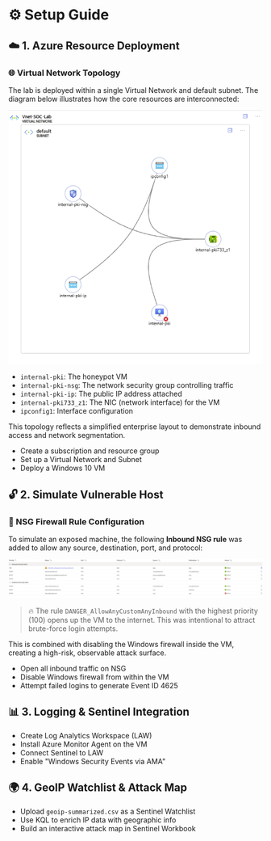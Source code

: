 # ⚙️ Setup Guide

## ☁️ 1. Azure Resource Deployment

### 🌐 Virtual Network Topology

The lab is deployed within a single Virtual Network and default subnet. The diagram below illustrates how the core resources are interconnected:

![VNet Topology](assets/vnet-topology.png)

- `internal-pki`: The honeypot VM
- `internal-pki-nsg`: The network security group controlling traffic
- `internal-pki-ip`: The public IP address attached
- `internal-pki733_z1`: The NIC (network interface) for the VM
- `ipconfig1`: Interface configuration

This topology reflects a simplified enterprise layout to demonstrate inbound access and network segmentation.

- Create a subscription and resource group
- Set up a Virtual Network and Subnet
- Deploy a Windows 10 VM

## 🔓 2. Simulate Vulnerable Host

### 🧱 NSG Firewall Rule Configuration

To simulate an exposed machine, the following **Inbound NSG rule** was added to allow any source, destination, port, and protocol:

![Firewall Rules](assets/firewall-rules.png)

> 🔥 The rule `DANGER_AllowAnyCustomAnyInbound` with the highest priority (100) opens up the VM to the internet. This was intentional to attract brute-force login attempts.

This is combined with disabling the Windows firewall inside the VM, creating a high-risk, observable attack surface.

- Open all inbound traffic on NSG
- Disable Windows firewall from within the VM
- Attempt failed logins to generate Event ID 4625

## 📊 3. Logging & Sentinel Integration
- Create Log Analytics Workspace (LAW)
- Install Azure Monitor Agent on the VM
- Connect Sentinel to LAW
- Enable "Windows Security Events via AMA"

## 🌍 4. GeoIP Watchlist & Attack Map
- Upload `geoip-summarized.csv` as a Sentinel Watchlist
- Use KQL to enrich IP data with geographic info
- Build an interactive attack map in Sentinel Workbook
